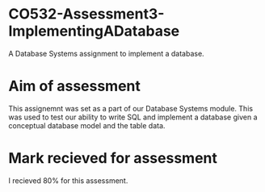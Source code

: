 # CO532-Assessment3-ImplementingADatabase
A Database Systems assignment to implement a database.

<h1> Aim of assessment </h1>
This assignemnt was set as a part of our Database Systems module. This was used to test our ability to write SQL and implement a database given a conceptual database model and the table data.

<h1> Mark recieved for assessment </h1>
I recieved 80% for this assessment.
